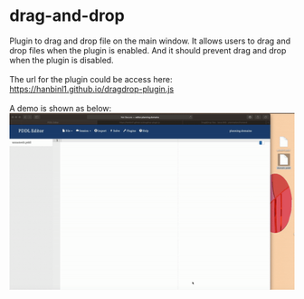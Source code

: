 # drag-and-drop
Plugin to drag and drop file on the main window. It allows users to drag and drop files when the plugin is enabled. And it should prevent drag and drop when the plugin is disabled.<br>
<br>
The url for the plugin could be access here: https://hanbinl1.github.io/dragdrop-plugin.js<br>
<br>
A demo is shown as below:\
![Drag and Drop Demo](demo-dragdrop.gif)

